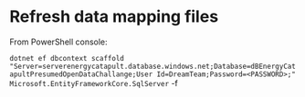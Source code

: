﻿# Refresh data mapping files

From PowerShell console:

`dotnet ef dbcontext scaffold "Server=serverenergycatapult.database.windows.net;Database=dBEnergyCatapultPresumedOpenDataChallange;User Id=DreamTeam;Password=<PASSWORD>;" Microsoft.EntityFrameworkCore.SqlServer` -f
